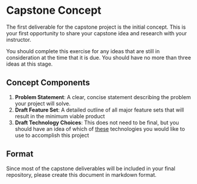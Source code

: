 # Capstone Concept
The first deliverable for the capstone project is the initial concept. This is your first opportunity to share your capstone idea and research with your instructor.

You should complete this exercise for any ideas that are still in consideration at the time that it is due. You should have no more than three ideas at this stage.

## Concept Components
1. __Problem Statement__: A clear, concise statement describing the problem your project will solve.
1. __Draft Feature Set__: A detailed outline of all major feature sets that will result in the minimum viable product
1. __Draft Technology Choices__: This does not need to be final, but you should have an idea of which of [these](../features.md) technologies you would like to use to accomplish this project

## Format
Since most of the capstone deliverables will be included in your final repository, please create this document in markdown format.
